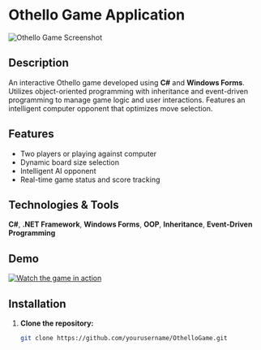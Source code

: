 # Othello Game Application

![Othello Game Screenshot](![otello](https://github.com/user-attachments/assets/18e77014-66ab-4d4c-827f-8149f28e8a29))

## Description

An interactive Othello game developed using **C#** and **Windows Forms**.
Utilizes object-oriented programming with inheritance and event-driven programming to manage game logic and user interactions.
Features an intelligent computer opponent that optimizes move selection.

## Features

- Two players or playing against computer
- Dynamic board size selection
- Intelligent AI opponent
- Real-time game status and score tracking

## Technologies & Tools

**C#**, **.NET Framework**, **Windows Forms**, **OOP**, **Inheritance**, **Event-Driven Programming**

## Demo

[![Watch the game in action](path/to/video-thumbnail.png)](path/to/demo-video.mp4)

## Installation

1. **Clone the repository:**

   ```bash
   git clone https://github.com/yourusername/OthelloGame.git
